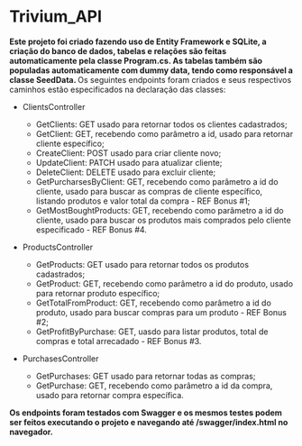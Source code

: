 # Trivium_API
<strong>Este projeto foi criado fazendo uso de Entity Framework e SQLite, a criação do banco de dados, tabelas e relações são feitas automaticamente pela classe Program.cs. As tabelas também são populadas automaticamente com dummy data, tendo como responsável a classe SeedData. </strong>
Os seguintes endpoints foram criados e seus respectivos caminhos estão especificados na declaração das classes:
* ClientsController
  * GetClients: GET usado para retornar todos os clientes cadastrados;
  * GetClient: GET, recebendo como parâmetro a id, usado para retornar cliente específico;
  * CreateClient: POST usado para criar cliente novo;
  * UpdateClient: PATCH usado para atualizar cliente;
  * DeleteClient: DELETE usado para excluir cliente;
  * GetPurcharsesByClient: GET, recebendo como parâmetro a id do cliente, usado para buscar as compras de cliente específico, listando produtos e valor total da compra - REF Bonus #1;
  * GetMostBoughtProducts: GET, recebendo como parâmetro a id do cliente, usado para buscar os produtos mais comprados pelo cliente especificado - REF Bonus #4.

* ProductsController
  * GetProducts: GET usado para retornar todos os produtos cadastrados;
  * GetProduct: GET, recebendo como parâmetro a id do produto, usado para retornar produto específico;
  * GetTotalFromProduct: GET, recebendo como parâmetro a id do produto, usado para buscar compras para um produto - REF Bonus #2;
  * GetProfitByPurchase: GET, uasdo para listar produtos, total de compras e total arrecadado - REF Bonus #3.

* PurchasesController
  * GetPurchases: GET usado para retornar todas as compras;
  * GetPurchase: GET, recebendo como parâmetro a id da compra, usado para retornar compra específica.

<strong> Os endpoints foram testados com Swagger e os mesmos testes podem ser feitos executando o projeto e navegando até /swagger/index.html no navegador.</strong>


